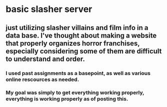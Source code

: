 # basic slasher server
## just utilizing slasher villains and film info in a data base. I've thought about making a website that properly organizes horror franchises, especially considering some of them are difficult to understand and order.
### I used past assignments as a basepoint, as well as various online rescources as needed. 
### My goal was simply to get everything working properly, everything is working properly as of posting this.